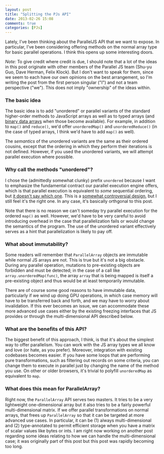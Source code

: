 ```yaml
---
layout: post
title: "Splitting the PJs API"
date: 2013-02-26 15:08
comments: true
categories: [PJs]
---
```


Lately, I've been thinking about the ParallelJS API that we want to
expose.  In particular, I've been considering offering methods on the
normal array type for basic parallel operations.  I think this opens
up some interesting doors.

*Note:* To give credit where credit is due, I should note that a lot
of the ideas in this post originate with other members of the Parallel
JS team (Shu-yu Guo, Dave Herman, Felix Klock).  But I don't want to
speak for them, since we seem to each have our own opinions on the
best arrangement, so I'm writing the post from the first person
singular ("I") and not a team perspective ("we").  This does not imply
"ownership" of the ideas within.

### The basic idea

The basic idea is to add "unordered" or parallel variants of the
standard higher-order methods to JavaScript arrays as well as to typed
arrays (and [binary data arrays][bd] when those become available).
For example, in addition to `map()` and `reduce()`, we'd offer
`unorderedMap()` and `unorderedReduce()` (in the case of typed arrays,
I think we'd have to add `map()` as well).

The *semantics* of the unordered variants are the same as their
ordered cousins, except that the ordering in which they perform their
iterations is not defined.  However, if you used the unordered
variants, we will attempt parallel execution where possible.

### Why call the methods "unordered"?

I chose the (admittedly somewhat clunky) prefix `unordered` because I
want to emphasize the fundamental contract our parallel execution
engine offers, which is that parallel execution is equivalent to
*some* sequential ordering, but [it doesn't say which one][nondet].
This is a [somewhat controversial design][det], but I still feel it's
the right one.  In any case, it's basically orthgonal to this post.

Note that there is no reason we can't someday try parallel execution
for the ordered `map()` as well.  However, we'd have to be very
careful to avoid introducing overhead in the case that parallelization
fails or would change the semantics of the program.  The use of the
unordered variant effectively serves as a hint that parallelization is
likely to pay off.

### What about immutability?

Some readers will remember that `ParallelArray` objects are immutable
while normal JS arrays are not.  This is true but it's not a big
obstacle.  During any parallel operation, mutations to pre-existing
objects are forbidden and must be detected; in the case of a call like
`array.unorderedMap(func)`, the array `array` that is being mapped is
itself a pre-existing object and thus would be at least temporarily
immutable.

There are of course some good reasons to have immutable data,
particularly if we wind up doing GPU operations, in which case memory
will have to be transferred back and forth, and we may have to worry
about invalidation.  If this ever becomes an issue, we can accommodate
these more advanced use cases either by the existing freezing
interfaces that JS provides or through the multi-dimensional API
described below.

### What are the benefits of this API?

The biggest benefit of this approach, I think, is that it's about the
simplest way to offer parallelism.  You can work with the JS array
types we all know and love (or hate, as you prefer).  Moreover,
integration with existing codebases becomes easier.  If you have some
loops that are performing pure transformations, such as filtering out
records on some criteria, you can change them to execute in parallel
just by changing the name of the method you use.  On other or older
browsers, it's trivial to polyfill `unorderedMap` as equivalent to
`map`.

### What does this mean for ParallelArray?

Right now, the `ParallelArray` API serves two masters.  It tries to be
a very lightweight one-dimensional array but it also tries to be a
fairly powerful multi-dimensional matrix.  If we offer parallel
transformations on normal arrays, that frees up `ParallelArray` so
that it can be targeted at more advanced use cases.  In particular, it
can be (1) always multi-dimensional and (2) type-annotated to permit
efficient storage when you have a matrix of scalar values like bytes
or ints.  I am right now working on another post regarding some ideas
relating to how we can handle the multi-dimensional case; it was
originally part of this post but this post was rapidly becoming too
long.

[bd]: http://wiki.ecmascript.org/doku.php?id=harmony:binary_data
[nondet]: /blog/2013/01/02/deterministic-or-not/
[det]: /blog/2013/01/03/the-case-for-deterministic-results/
